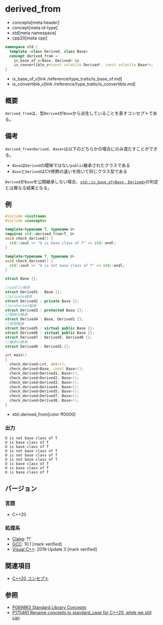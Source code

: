 # derived_from
* concepts[meta header]
* concept[meta id-type]
* std[meta namespace]
* cpp20[meta cpp]

```cpp
namespace std {
  template <class Derived, class Base>
  concept derived_from =
    is_base_of_v<Base, Derived> &&
    is_convertible_v<const volatile Derived*, const volatile Base*>;
}
```
* is_base_of_v[link /reference/type_traits/is_base_of.md]
* is_convertible_v[link /reference/type_traits/is_convertible.md]


## 概要

`derived_from`は、型`Derived`が`Base`から派生していることを表すコンセプトである。

## 備考

`derived_from<Derived, Base>`は以下のどちらかの場合にのみ満たすことができる。

- `Base`は`Derived`の曖昧ではない`public`継承されたクラスである
- `Base`と`Derived`はCV修飾の違いを除いて同じクラス型である

`Derived`が`Base`を公開継承しない場合、[`std::is_base_of<Base, Derived>`](/reference/type_traits/is_base_of.md)の判定とは異なる結果となる。

## 例
```cpp example
#include <iostream>
#include <concepts>

template<typename T, typename U>
requires std::derived_from<T, U>
void check_derived() {
  std::cout << "U is base class of T" << std::endl;
}

template<typename T, typename U>
void check_derived() {
  std::cout << "U is not base class of T" << std::endl;
}

struct Base {};

//public継承
struct Derived1 : Base {};
//private継承
struct Derived2 : private Base {};
//protected継承
struct Derived3 : protected Base {};
//曖昧な継承
struct Derived4 : Base, Derived1 {};
//仮想継承
struct Derived5 : virtual public Base {};
struct Derived6 : virtual public Base {};
struct Derived7 : Derived5, Derived6 {};
//継承の継承
struct Derived8 : Derived1 {};

int main()
{
  check_derived<int, int>();
  check_derived<Base, const Base>();
  check_derived<Derived1, Base>();
  check_derived<Derived2, Base>();
  check_derived<Derived3, Base>();
  check_derived<Derived4, Base>();
  check_derived<Derived5, Base>();
  check_derived<Derived7, Base>();
  check_derived<Derived8, Base>();
}
```
* std::derived_from[color ff0000]

### 出力
```
U is not base class of T
U is base class of T
U is base class of T
U is not base class of T
U is not base class of T
U is not base class of T
U is base class of T
U is base class of T
U is base class of T
```

## バージョン
### 言語
- C++20

### 処理系
- [Clang](/implementation.md#clang): ??
- [GCC](/implementation.md#gcc): 10.1 [mark verified]
- [Visual C++](/implementation.md#visual_cpp): 2019 Update 3 [mark verified]

## 関連項目

- [C++20 コンセプト](/lang/cpp20/concepts.md)

## 参照

- [P0898R3 Standard Library Concepts](http://www.open-std.org/jtc1/sc22/wg21/docs/papers/2018/p0898r3.pdf)
- [P1754R1 Rename concepts to standard_case for C++20, while we still can](http://www.open-std.org/jtc1/sc22/wg21/docs/papers/2019/p1754r1.pdf)
